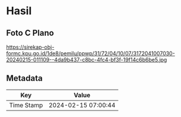# Hasil

## Foto C Plano

https://sirekap-obj-formc.kpu.go.id/1de8/pemilu/ppwp/31/72/04/10/07/3172041007030-20240215-011109--4da9b437-c8bc-4fc4-bf3f-19f14c6b6be5.jpg


## Metadata

| Key        | Value               |
| ---------- | ------------------- |
| Time Stamp | 2024-02-15 07:00:44 |



